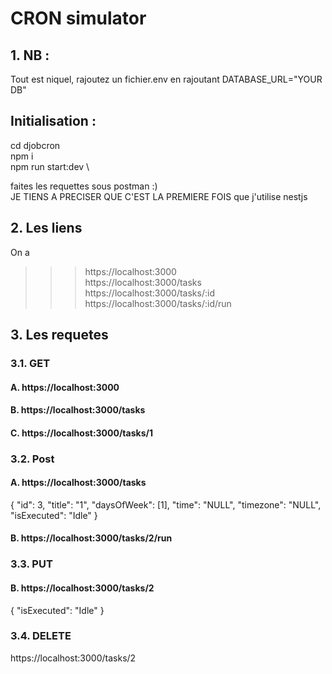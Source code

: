 # CRON simulator

## 1. NB : 
Tout est niquel, rajoutez un fichier.env en rajoutant DATABASE_URL="YOUR DB" 
## Initialisation : 
cd djobcron \
npm i \
npm run start:dev \

faites les requettes sous postman :) \
JE TIENS A PRECISER QUE C'EST LA PREMIERE FOIS que j'utilise nestjs
## 2. Les liens 
On a 
>>>https://localhost:3000 \
>>> https://localhost:3000/tasks \
>>> https://localhost:3000/tasks/:id \
>>> https://localhost:3000/tasks/:id/run
## 3. Les requetes

### 3.1. GET 

#### A. https://localhost:3000
#### B. https://localhost:3000/tasks
#### C. https://localhost:3000/tasks/1

### 3.2. Post
####  A. https://localhost:3000/tasks
{
        "id": 3,
        "title": "1",
        "daysOfWeek": [1],
        "time": "NULL",
        "timezone": "NULL",
        "isExecuted": "Idle"
    }
####  B. https://localhost:3000/tasks/2/run

### 3.3. PUT
####  B. https://localhost:3000/tasks/2
{
    "isExecuted": "Idle"
}
### 3.4. DELETE
https://localhost:3000/tasks/2

